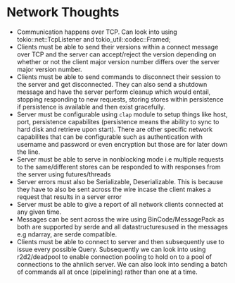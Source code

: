 # Network Thoughts

- Communication happens over TCP. Can look into using tokio::net::TcpListener and tokio_util::codec::Framed;
- Clients must be able to send their versions within a connect message over TCP and the server can accept/reject the version depending on whether or not the client major version number differs over the server major version number.
- Clients must be able to send commands to disconnect their session to the server and get disconnected. They can also send a shutdown message and have the server perform cleanup which would entail, stopping responding to new requests, storing stores within persistence if persistence is available and then exist gracefully.
- Server must be configurable using `clap` module to setup things like host, port, persistence capabilites (persistence means the ability to sync to hard disk and retrieve upon start). There are other specific network capabilites that can be configurable such as authentication with username and password or even encryption but those are for later down the line.
- Server must be able to serve in nonblocking mode i.e multiple requests to the same/different stores can be responded to with responses from the server using futures/threads
- Server errors must also be Serializable, Deserializable. This is because they have to also be sent across the wire incase the client makes a request that results in a server error
- Server must be able to give a report of all network clients connected at any given time.
- Messages can be sent across the wire using BinCode/MessagePack as both are supported by serde and all datastructuresused in the messages e.g ndarray, are serde compatible.
- Clients must be able to connect to server and then subsequently use to issue every possible Query. Subsequently we can look into using r2d2/deadpool to enable connection pooling to hold on to a pool of connections to the ahnlich server. We can also look into sending a batch of commands all at once (pipelining) rather than one at a time.
